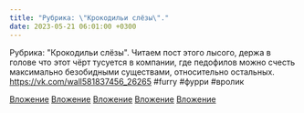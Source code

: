 ```yaml
---
title: "Рубрика: \"Крокодильи слёзы\"."
date: 2023-05-21 06:01:00 +0300
---
```


Рубрика: "Крокодильи слёзы".
Читаем пост этого лысого, держа в голове что этот чёрт тусуется в компании, где педофилов можно счесть максимально безобидными существами, относительно остальных.
https://vk.com/wall581837456_26265
#furry #фурри #вролик


[Вложение](/assets/vk_photos/3/OcFdbzpuL0k.jpg)
[Вложение](/assets/vk_photos/2/T4U89zh0Z1c.jpg)
[Вложение](/assets/vk_photos/2/kHMIZliQD8k.jpg)
[Вложение](/assets/vk_photos/2/IrgulisbQCI.jpg)
[Вложение](/assets/vk_photos/2/qjKcjZxVCJU.jpg)
